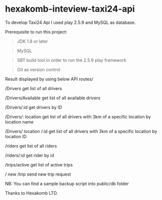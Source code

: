 # hexakomb-inteview-taxi24-api

To develop Taxi24 Api I used play 2.5.9 and MySQL as database.

Prerequisite to run this project:

>JDK 1.8 or later

>MySQL

>SBT build tool in order to run the 2.5.9 play framework

>Git as version control

Result displayed by using below API routes/

/Drivers			                  get list of all drivers

/Drivers/Available		          get list of all available drivers

/Drivers/:id			              get drivers by ID

/Drivers/: location		          get list of all drivers with 3km of a specific location by location name

/Drivers/ location /:id	        get list of all drivers with 3km of a specific location by location ID

/riders				                  get list of all riders

/riders/:id			                get rider by id

/trips/active			              get list of active trips

/ new /trip			                send new trip request

NB: You can find a sample backup script into public/db folder


Thanks to Hexakomb LTD.
